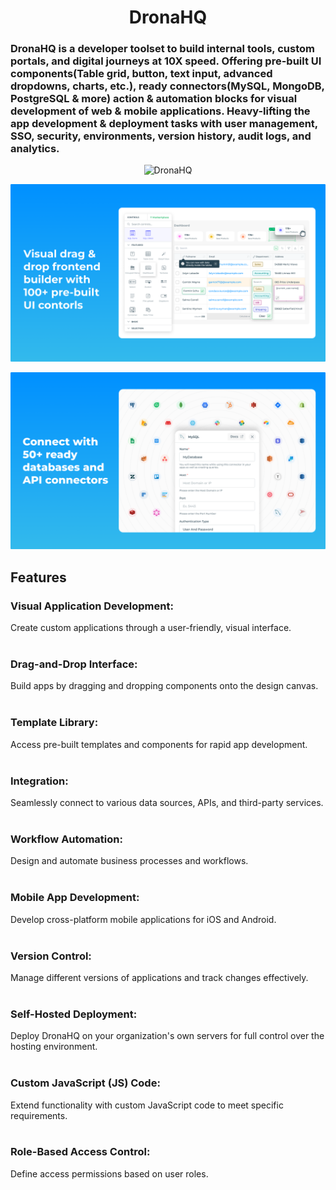 <h1 align="center">
  DronaHQ
</h1>

<h3 align="left">
DronaHQ is a developer toolset to build internal tools, custom portals, and digital journeys at 10X speed. Offering pre-built UI components(Table grid, button, text input, advanced dropdowns, charts, etc.), ready connectors(MySQL, MongoDB, PostgreSQL & more) action & automation blocks for visual development of web & mobile applications. Heavy-lifting the app development & deployment tasks with user management, SSO, security, environments, version history, audit logs, and analytics.
</h3>

<p align="center">
  <img alt="DronaHQ" src="./resources/drona.png">
</p>

<p align="center">
  <img alt="DronaHQ" src="./resources/preview-1.png">
</p>

<p align="center">
  <img alt="DronaHQ" src="./resources/integration.png">
</p>



## Features

### Visual Application Development: 
Create custom applications through a user-friendly, visual interface.
<br /><br />

### Drag-and-Drop Interface: 
Build apps by dragging and dropping components onto the design canvas.
<br /><br />

### Template Library: 
Access pre-built templates and components for rapid app development.
<br /><br />

### Integration: 
Seamlessly connect to various data sources, APIs, and third-party services.
<br /><br />

### Workflow Automation: 
Design and automate business processes and workflows.
<br /><br />

### Mobile App Development: 
Develop cross-platform mobile applications for iOS and Android.
<br /><br />

### Version Control: 
Manage different versions of applications and track changes effectively.
<br /><br />

### Self-Hosted Deployment: 
Deploy DronaHQ on your organization's own servers for full control over the hosting environment.
<br /><br />

### Custom JavaScript (JS) Code: 
Extend functionality with custom JavaScript code to meet specific requirements.
<br /><br />

### Role-Based Access Control: 
Define access permissions based on user roles.
<br /><br />
